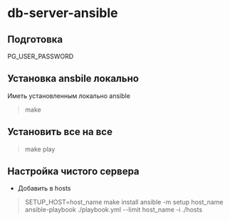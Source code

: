 # db-server-ansible

## Подготовка

PG_USER_PASSWORD

## Установка ansbile локально

Иметь установленным локально ansible

> make

## Установить все на все

> make play


## Настройка чистого сервера

* Добавить в hosts

> SETUP_HOST=host_name make install
> ansible -m setup host_name
> ansible-playbook ./playbook.yml --limit host_name -i ./hosts
